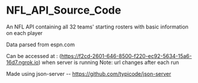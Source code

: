 # NFL_API_Source_Code

An NFL API containing all 32 teams' starting rosters with basic information on each player

Data parsed from espn.com

Can be accessed at : (https://f2cd-2601-646-8500-f220-ec92-5634-15a6-16d7.ngrok.io) when server is running
Note: url changes after each run

Made using json-server -- https://github.com/typicode/json-server
